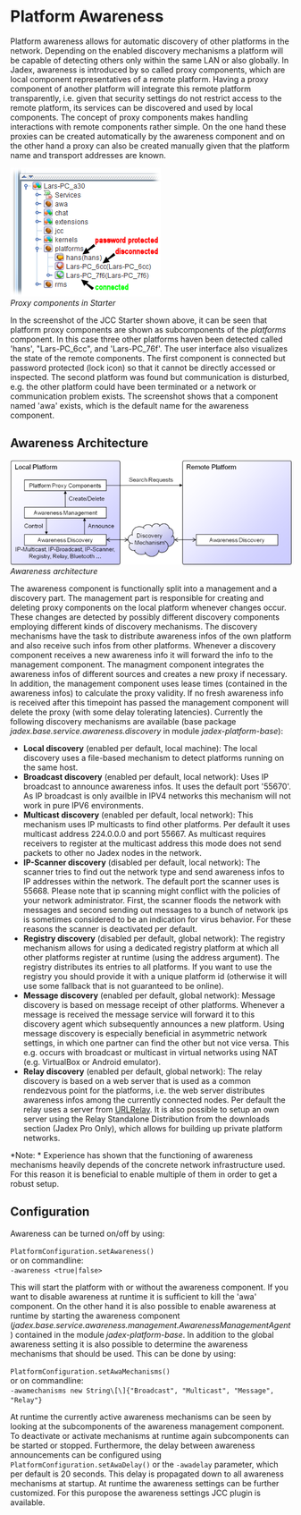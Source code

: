 # Platform Awareness

Platform awareness allows for automatic discovery of other platforms in the network. Depending on the enabled discovery mechanisms a platform will be capable of detecting others only within the same LAN or also globally. In Jadex, awareness is introduced by so called proxy components, which are local component representatives of a remote platform. Having a proxy component of another platform will integrate this remote platform transparently, i.e. given that security settings do not restrict access to the remote platform, its services can be discovered and used by local components. The concept of proxy components makes handling interactions with remote components rather simple. On the one hand these proxies can be created automatically by the awareness component and on the other hand a proxy can also be created manually given that the platform name and transport addresses are known.  

![07 Platform Awareness@awareness1.png](awareness1.png)  
*Proxy components in Starter*

In the screenshot of the JCC Starter shown above, it can be seen that platform proxy components are shown as subcomponents of the *platforms* component. In this case three other platforms haven been detected called 'hans', "Lars-PC\_6cc", and 'Lars-PC\_76f'. The user interface also visualizes the state of the remote components. The first component is connected but password protected (lock icon) so that it cannot be directly accessed or inspected. The second platform was found but communication is disturbed, e.g. the other platform could have been terminated or a network or communication problem exists. The screenshot shows that a component named 'awa' exists, which is the default name for the awareness component. 

Awareness Architecture
-----------------------------------

![07 Platform Awareness@discovery.png](discovery.png)  
*Awareness architecture*

The awareness component is functionally split into a management and a discovery part. The management part is responsible for creating and deleting proxy components on the local platform whenever changes occur. These changes are detected by possibly different discovery components employing different kinds of discovery mechanisms. The discovery mechanisms have the task to distribute awareness infos of the own platform and also receive such infos from other platforms. Whenever a discovery component receives a new awareness info it will forward the info to the management component. The managment component integrates the awareness infos of different sources and creates a new proxy if necessary. In addition, the management component uses lease times (contained in the awareness infos) to calculate the proxy validity. If no fresh awareness info is received after this timepoint has passed the management component will delete the proxy (with some delay tolerating latencies). Currently the following discovery mechanisms are available (base package *jadex.base.service.awareness.discovery* in module *jadex-platform-base*):

-   **Local discovery** (enabled per default, local machine): The local discovery uses a file-based mechanism to detect platforms running on the same host.
-   **Broadcast discovery** (enabled per default, local network): Uses IP broadcast to announce awareness infos. It uses the default port '55670'. As IP broadcast is only availble in IPV4 networks this mechanism will not work in pure IPV6 environments.
-   **Multicast discovery** (enabled per default, local network): This mechanism uses IP multicasts to find other platforms. Per default it uses multicast address 224.0.0.0 and port 55667. As multicast requires receivers to register at the multicast address this mode does not send packets to other no Jadex nodes in the network.
-   **IP-Scanner discovery** (disabled per default, local network): The scanner tries to find out the network type and send awareness infos to IP addresses within the network. The default port the scanner uses is 55668. Please note that ip scanning might conflict with the policies of your network administrator. First, the scanner floods the network with messages and second sending out messages to a bunch of network ips is sometimes considered to be an indication for virus behavior. For these reasons the scanner is deactivated per default.
-   **Registry discovery** (disabled per default, global network): The registry mechanism allows for using a dedicated registry platform at which all other platforms register at runtime (using the address argument). The registry distributes its entries to all platforms. If you want to use the registry you should provide it with a unique platform id (otherwise it will use some fallback that is not guaranteed to be online).
-   **Message discovery** (enabled per default, global network): Message discovery is based on message receipt of other platforms. Whenever a message is received the message service will forward it to this discovery agent which subsequently announces a new platform. Using message discovery is especially beneficial in asymmetric network settings, in which one partner can find the other but not vice versa. This e.g. occurs with broadcast or multicast in virtual networks using NAT (e.g. VirtualBox or Android emulator).
-   **Relay discovery** (enabled per default, global network): The relay discovery is based on a web server that is used as a common rendezvous point for the platforms, i.e. the web server distributes awareness infos among the currently connected nodes. Per default the relay uses a server from [URLRelay](https://www0.activecomponents.org/relay/). It is also possible to setup an own server using the Relay Standalone Distribution from the downloads section (Jadex Pro Only), which allows for building up private platform networks.

*Note: * Experience has shown that the functioning of awareness mechanisms heavily depends of the concrete network infrastructure used. For this reason it is beneficial to enable multiple of them in order to get a robust setup. 

Configuration
--------------------------

Awareness can be turned on/off by using: 

```PlatformConfiguration.setAwareness()```  
or on commandline:  
```-awareness <true|false>```

This will start the platform with or without the awareness component. If you want to disable awareness at runtime it is sufficient to kill the 'awa' component. On the other hand it is also possible to enable awareness at runtime by starting the awareness component (*jadex.base.service.awareness.management.AwarenessManagementAgent*) contained in the module *jadex-platform-base*. In addition to the global awareness setting it is also possible to determine the awareness mechanisms that should be used. This can be done by using: 

```PlatformConfiguration.setAwaMechanisms()```  
or on commandline:  
```-awamechanisms new String\[\]{"Broadcast", "Multicast", "Message", "Relay"}```

At runtime the currently active awareness mechanisms can be seen by looking at the subcomponents of the awareness management component. To deactivate or activate mechanisms at runtime again subcomponents can be started or stopped. Furthermore, the delay between awareness announcements can be configured using ```PlatformConfiguration.setAwaDelay()``` or the ```-awadelay``` parameter, which per default is 20 seconds. This delay is propagated down to all awareness mechanisms at startup. At runtime the awareness settings can be further customized. For this puropose the awareness settings JCC plugin is available. 
